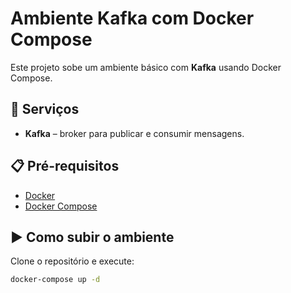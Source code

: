 # Ambiente Kafka com Docker Compose

Este projeto sobe um ambiente básico com **Kafka** usando Docker Compose.

## 🚀 Serviços

- **Kafka** – broker para publicar e consumir mensagens.

## 📋 Pré-requisitos

- [Docker](https://docs.docker.com/get-docker/)
- [Docker Compose](https://docs.docker.com/compose/)

## ▶️ Como subir o ambiente

Clone o repositório e execute:

```bash
docker-compose up -d

